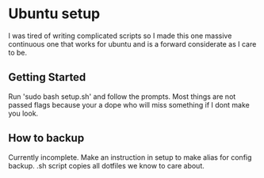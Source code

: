 # Ubuntu setup

I was tired of writing complicated scripts so I made this one massive continuous one that works for ubuntu and is a forward considerate as I care to be.

## Getting Started

Run 'sudo bash setup.sh' and follow the prompts. Most things are not passed flags because your a dope who will miss something if I dont make you look.

## How to backup

Currently incomplete. Make an instruction in setup to make alias for config backup. .sh script copies all dotfiles we know to care about. 
